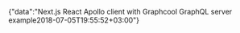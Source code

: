 {"data":"Next.js React Apollo client with Graphcool GraphQL server example2018-07-05T19:55:52+03:00"}
